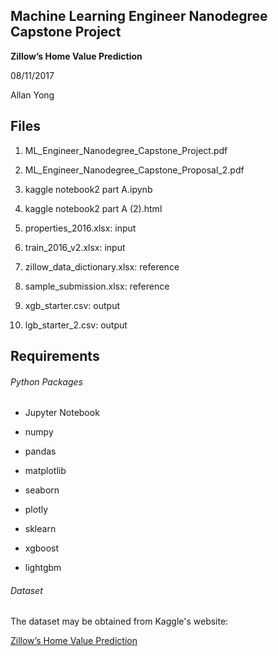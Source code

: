 

Machine Learning Engineer Nanodegree Capstone Project
-----------------------------------------------------

**Zillow’s Home Value Prediction**

08/11/2017

Allan Yong


Files
-----
1. ML_Engineer_Nanodegree_Capstone_Project.pdf

1. ML_Engineer_Nanodegree_Capstone_Proposal_2.pdf

1. kaggle notebook2 part A.ipynb

1. kaggle notebook2 part A (2).html

1. properties_2016.xlsx: input

1. train_2016_v2.xlsx: input

1. zillow_data_dictionary.xlsx: reference

1. sample_submission.xlsx: reference

1. xgb_starter.csv: output

1. lgb_starter_2.csv: output


Requirements
------------

###### Python Packages
- Jupyter Notebook

- numpy

- pandas

- matplotlib

- seaborn

- plotly

- sklearn

- xgboost

- lightgbm

###### Dataset
The dataset may be obtained from Kaggle's website:

[Zillow’s Home Value Prediction](https://www.kaggle.com/c/zillow-prize-1/data)



